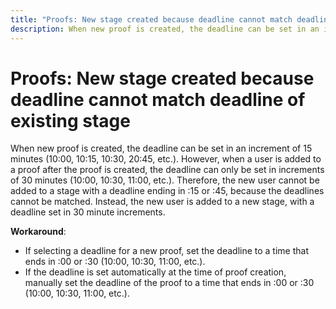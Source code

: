 ```yaml
---
title: "Proofs: New stage created because deadline cannot match deadline of existing stage"
description: When new proof is created, the deadline can be set in an increment of 15 minutes (10:00, 10:15, 10:30, 20:45, etc.). However, when a user is added to a proof after the proof is created, the deadline can only be set in increments of 30 minutes (10:00, 10:30, 11:00, etc.).
---
```


# Proofs: New stage created because deadline cannot match deadline of existing stage

When new proof is created, the deadline can be set in an increment of 15 minutes (10:00, 10:15, 10:30, 20:45, etc.). However, when a user is added to a proof after the proof is created, the deadline can only be set in increments of 30 minutes (10:00, 10:30, 11:00, etc.). Therefore, the new user cannot be added to a stage with a deadline ending in :15 or :45, because the deadlines cannot be matched. Instead, the new user is added to a new stage, with a deadline set in 30 minute increments.

**Workaround**:

* If selecting a deadline for a new proof, set the deadline to a time that ends in :00 or :30 (10:00, 10:30, 11:00, etc.).
* If the deadline is set automatically at the time of proof creation, manually set the deadline of the proof to a time that ends in :00 or :30 (10:00, 10:30, 11:00, etc.).